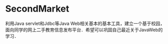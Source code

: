 # SecondMarket
利用Java servlet和Jdbc等Java Web相关基本的基本工具，建立一个基于校园，面向同学的网上二手教育信息发布平台．希望可以巩固自己最近关于JavaWeb的学习．
